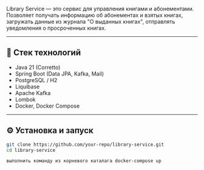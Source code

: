 Library Service — это сервис для управления книгами и абонементами. Позволяет получать информацию об абонементах и взятых книгах, загружать данные из журнала "О выданных книгах", отправлять уведомления о просроченных книгах.

---

## 🚀 Стек технологий

- Java 21 (Corretto)
- Spring Boot (Data JPA, Kafka, Mail)
- PostgreSQL / H2
- Liquibase
- Apache Kafka
- Lombok
- Docker, Docker Compose

---

## ⚙️ Установка и запуск

```bash
git clone https://github.com/your-repo/library-service.git
cd library-service

выполнить команду из корневого каталага docker-compose up

